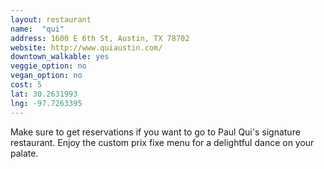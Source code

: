 ```yaml
---
layout: restaurant
name:  "qui"
address: 1600 E 6th St, Austin, TX 78702
website: http://www.quiaustin.com/
downtown_walkable: yes
veggie_option: no
vegan_option: no
cost: 5
lat: 30.2631993
lng: -97.7263395
---
```


Make sure to get reservations if you want to go to Paul Qui's signature restaurant. Enjoy the custom prix fixe menu for a delightful dance on your palate.
